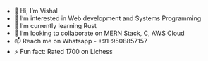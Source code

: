 - 👋 Hi, I’m Vishal
- 👀 I’m interested in Web development and Systems Programming
- 🌱 I’m currently learning Rust
- 💞️ I’m looking to collaborate on MERN Stack, C, AWS Cloud
- 📫 Reach me on Whatsapp - +91-9508857157
- ⚡ Fun fact: Rated 1700 on Lichess

<!---
vishal-lytx/vishal-lytx is a ✨ special ✨ repository because its `README.md` (this file) appears on your GitHub profile.
You can click the Preview link to take a look at your changes.
--->
